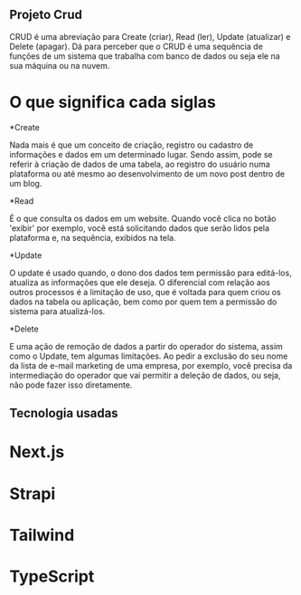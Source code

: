 ## Projeto Crud

CRUD é uma abreviação para Create (criar), Read (ler), Update (atualizar) e Delete (apagar). Dá para perceber que o CRUD é uma sequência de funções de um sistema que trabalha com banco de dados ou seja ele na sua máquina ou na nuvem.

# O que significa cada siglas

\*Create

Nada mais é que um conceito de criação, registro ou cadastro de informações e dados em um determinado lugar. Sendo assim, pode se referir à criação de dados de uma tabela, ao registro do usuário numa plataforma ou até mesmo ao desenvolvimento de um novo post dentro de um blog.

\*Read

É o que consulta os dados em um website. Quando você clica no botão 'exibir' por exemplo, você está solicitando dados que serão lidos pela plataforma e, na sequência, exibidos na tela.

\*Update

O update é usado quando, o dono dos dados tem permissão para editá-los, atualiza as informações que ele deseja. O diferencial com relação aos outros processos é a limitação de uso, que é voltada para quem criou os dados na tabela ou aplicação, bem como por quem tem a permissão do sistema para atualizá-los.

\*Delete

E uma ação de remoção de dados a partir do operador do sistema, assim como o Update, tem algumas limitações. Ao pedir a exclusão do seu nome da lista de e-mail marketing de uma empresa, por exemplo, você precisa da intermediação do operador que vai permitir a deleção de dados, ou seja, não pode fazer isso diretamente.

## Tecnologia usadas 

# Next.js
# Strapi
# Tailwind
# TypeScript




